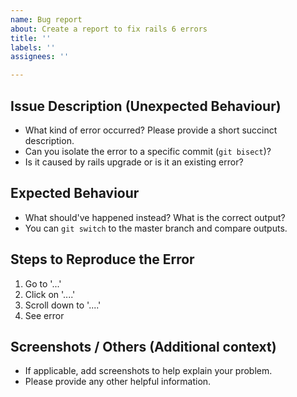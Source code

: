 ```yaml
---
name: Bug report
about: Create a report to fix rails 6 errors
title: ''
labels: ''
assignees: ''

---
```


## Issue Description (Unexpected Behaviour)
- What kind of error occurred? Please provide a short succinct description.
- Can you isolate the error to a specific commit (`git bisect`)? 
- Is it caused by rails upgrade or is it an existing error?

## Expected Behaviour
- What should've happened instead? What is the correct output? 
- You can `git switch` to the master branch and compare outputs.

## Steps to Reproduce the Error
1. Go to '...'
2. Click on '....'
3. Scroll down to '....'
4. See error

## Screenshots / Others (Additional context)
- If applicable, add screenshots to help explain your problem.
- Please provide any other helpful information.
